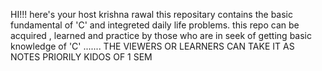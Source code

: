 HI!!! here's your host krishna rawal
this repositary contains the basic fundamental of 'C' and integreted 
daily life problems.
this repo can be acquired , learned and practice by those who are in seek of getting 
basic knowledge of 'C' .......
THE VIEWERS OR LEARNERS CAN TAKE IT AS NOTES PRIORILY KIDOS OF 1 SEM
